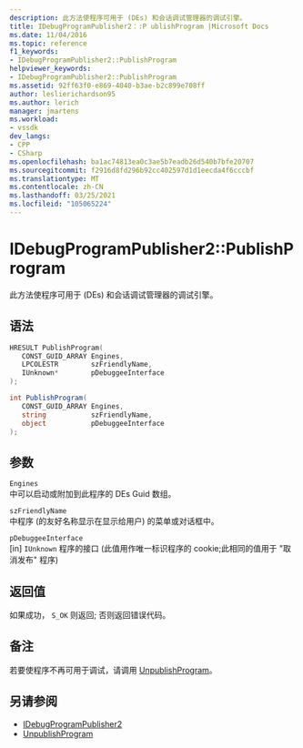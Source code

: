 ```yaml
---
description: 此方法使程序可用于 (DEs) 和会话调试管理器的调试引擎。
title: IDebugProgramPublisher2：:P ublishProgram |Microsoft Docs
ms.date: 11/04/2016
ms.topic: reference
f1_keywords:
- IDebugProgramPublisher2::PublishProgram
helpviewer_keywords:
- IDebugProgramPublisher2::PublishProgram
ms.assetid: 92ff63f0-e869-4040-b3ae-b2c899e708ff
author: leslierichardson95
ms.author: lerich
manager: jmartens
ms.workload:
- vssdk
dev_langs:
- CPP
- CSharp
ms.openlocfilehash: ba1ac74813ea0c3ae5b7eadb26d540b7bfe20707
ms.sourcegitcommit: f2916d8fd296b92cc402597d1d1eecda4f6cccbf
ms.translationtype: MT
ms.contentlocale: zh-CN
ms.lasthandoff: 03/25/2021
ms.locfileid: "105065224"
---
```

# <a name="idebugprogrampublisher2publishprogram"></a>IDebugProgramPublisher2::PublishProgram
此方法使程序可用于 (DEs) 和会话调试管理器的调试引擎。

## <a name="syntax"></a>语法

```cpp
HRESULT PublishProgram(
   CONST_GUID_ARRAY Engines,
   LPCOLESTR        szFriendlyName,
   IUnknown*        pDebuggeeInterface
);
```

```csharp
int PublishProgram(
   CONST_GUID_ARRAY Engines,
   string           szFriendlyName,
   object           pDebuggeeInterface
);
```

## <a name="parameters"></a>参数
`Engines`\
中可以启动或附加到此程序的 DEs Guid 数组。

`szFriendlyName`\
中程序 (的友好名称显示在显示给用户) 的菜单或对话框中。

`pDebuggeeInterface`\
[in] `IUnknown` 程序的接口 (此值用作唯一标识程序的 cookie;此相同的值用于 "取消发布" 程序) 

## <a name="return-value"></a>返回值
 如果成功， `S_OK` 则返回; 否则返回错误代码。

## <a name="remarks"></a>备注
 若要使程序不再可用于调试，请调用 [UnpublishProgram](../../../extensibility/debugger/reference/idebugprogrampublisher2-unpublishprogram.md)。

## <a name="see-also"></a>另请参阅
- [IDebugProgramPublisher2](../../../extensibility/debugger/reference/idebugprogrampublisher2.md)
- [UnpublishProgram](../../../extensibility/debugger/reference/idebugprogrampublisher2-unpublishprogram.md)
